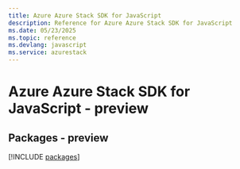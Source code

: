 ```yaml
---
title: Azure Azure Stack SDK for JavaScript
description: Reference for Azure Azure Stack SDK for JavaScript
ms.date: 05/23/2025
ms.topic: reference
ms.devlang: javascript
ms.service: azurestack
---
```

# Azure Azure Stack SDK for JavaScript - preview
## Packages - preview
[!INCLUDE [packages](azure-stack-index.md)]
